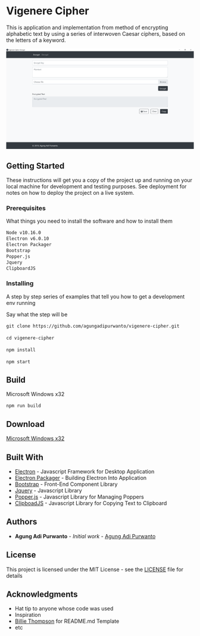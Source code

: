 # Vigenere Cipher

This is application and implementation from method of encrypting alphabetic text by using a series of interwoven Caesar ciphers, based on the letters of a keyword.

[![Screenshot](https://raw.githubusercontent.com/agungadipurwanto/vigenere-cipher/master/screenshots/vigenere-cipher.PNG "Screenshot")](https://raw.githubusercontent.com/agungadipurwanto/vigenere-cipher/master/screenshots/vigenere-cipher.PNG "Screenshot")

## Getting Started

These instructions will get you a copy of the project up and running on your local machine for development and testing purposes. See deployment for notes on how to deploy the project on a live system.

### Prerequisites

What things you need to install the software and how to install them

```
Node v10.16.0
Electron v6.0.10
Electron Packager
Bootstrap
Popper.js
Jquery
ClipboardJS
```

### Installing

A step by step series of examples that tell you how to get a development env running

Say what the step will be

```
git clone https://github.com/agungadipurwanto/vigenere-cipher.git

cd vigenere-cipher

npm install

npm start
```

## Build

Microsoft Windows x32

```
npm run build
```

## Download

[Microsoft Windows x32](https://github.com/agungadipurwanto/vigenere-cipher/raw/master/release-builds/vigenere-cipher-win32-ia32.zip)

## Built With

* [Electron](https://electronjs.org/) - Javascript Framework for Desktop Application
* [Electron Packager](https://github.com/electron/electron-packager) - Building Electron Into Application
* [Bootstrap](https://getbootstrap.com/) - Front-End Component Library
* [Jquery](https://jquery.com/) - Javascript Library
* [Popper.js](https://popper.js.org/) - Javascript Library for Managing Poppers
* [ClipboadJS](https://clipboardjs.com/) - Javascript Library for Copying Text to Clipboard

## Authors

* **Agung Adi Purwanto** - *Initial work* - [Agung Adi Purwanto](https://github.com/agungadipurwanto/)

## License

This project is licensed under the MIT License - see the [LICENSE](LICENSE) file for details

## Acknowledgments

* Hat tip to anyone whose code was used
* Inspiration
* [Billie Thompson](https://github.com/PurpleBooth) for README.md Template
* etc
